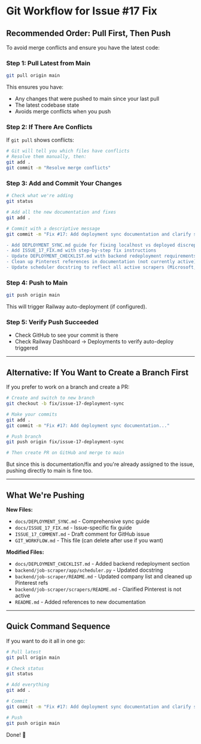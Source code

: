 # Git Workflow for Issue #17 Fix

## Recommended Order: Pull First, Then Push

To avoid merge conflicts and ensure you have the latest code:

### Step 1: Pull Latest from Main
```bash
git pull origin main
```

This ensures you have:
- Any changes that were pushed to main since your last pull
- The latest codebase state
- Avoids merge conflicts when you push

### Step 2: If There Are Conflicts

If `git pull` shows conflicts:
```bash
# Git will tell you which files have conflicts
# Resolve them manually, then:
git add .
git commit -m "Resolve merge conflicts"
```

### Step 3: Add and Commit Your Changes
```bash
# Check what we're adding
git status

# Add all the new documentation and fixes
git add .

# Commit with a descriptive message
git commit -m "Fix #17: Add deployment sync documentation and clarify scheduler configuration

- Add DEPLOYMENT_SYNC.md guide for fixing localhost vs deployed discrepancies
- Add ISSUE_17_FIX.md with step-by-step fix instructions
- Update DEPLOYMENT_CHECKLIST.md with backend redeployment requirements
- Clean up Pinterest references in documentation (not currently active)
- Update scheduler docstring to reflect all active scrapers (Microsoft, RBC, Google)"
```

### Step 4: Push to Main
```bash
git push origin main
```

This will trigger Railway auto-deployment (if configured).

### Step 5: Verify Push Succeeded
- Check GitHub to see your commit is there
- Check Railway Dashboard → Deployments to verify auto-deploy triggered

---

## Alternative: If You Want to Create a Branch First

If you prefer to work on a branch and create a PR:

```bash
# Create and switch to new branch
git checkout -b fix/issue-17-deployment-sync

# Make your commits
git add .
git commit -m "Fix #17: Add deployment sync documentation..."

# Push branch
git push origin fix/issue-17-deployment-sync

# Then create PR on GitHub and merge to main
```

But since this is documentation/fix and you're already assigned to the issue, pushing directly to main is fine too.

---

## What We're Pushing

**New Files:**
- `docs/DEPLOYMENT_SYNC.md` - Comprehensive sync guide
- `docs/ISSUE_17_FIX.md` - Issue-specific fix guide
- `ISSUE_17_COMMENT.md` - Draft comment for GitHub issue
- `GIT_WORKFLOW.md` - This file (can delete after use if you want)

**Modified Files:**
- `docs/DEPLOYMENT_CHECKLIST.md` - Added backend redeployment section
- `backend/job-scraper/app/scheduler.py` - Updated docstring
- `backend/job-scraper/README.md` - Updated company list and cleaned up Pinterest refs
- `backend/job-scraper/scrapers/README.md` - Clarified Pinterest is not active
- `README.md` - Added references to new documentation

---

## Quick Command Sequence

If you want to do it all in one go:

```bash
# Pull latest
git pull origin main

# Check status
git status

# Add everything
git add .

# Commit
git commit -m "Fix #17: Add deployment sync documentation and clarify scheduler configuration"

# Push
git push origin main
```

Done! 🎉

